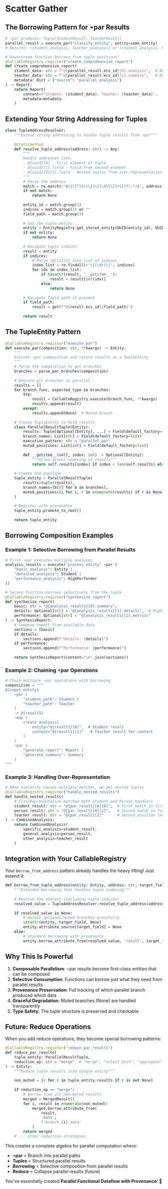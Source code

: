 # Scatter Gather
## The Borrowing Pattern for ∘par Results

```python
# ∘par produces: Tuple[StudentResult, TeacherResult]
parallel_result = execute_par("classify_entity", entity=some_entity)
# Returns: (student_analysis, teacher_analysis) or (student_analysis, None) if muted

# Downstream function borrows from tuple positions!
@CallableRegistry.register("create_comprehensive_report")
def create_comprehensive_report(
    student_data: str = f"@{parallel_result.ecs_id}[0].analysis",  # Borrow from position 0
    teacher_data: str = f"@{parallel_result.ecs_id}[1].summary",   # Borrow from position 1  
    metadata: Dict = {"source": "parallel_analysis"}
) -> Report:
    return Report(
        content=f"Student: {student_data}, Teacher: {teacher_data}",
        metadata=metadata
    )
```

## Extending Your String Addressing for Tuples

```python
class TupleAddressResolver:
    """Extend string addressing to handle tuple results from ∘par"""
    
    @staticmethod
    def resolve_tuple_address(address: str) -> Any:
        """
        Handle addresses like:
        - @{uuid}[0] - First element of tuple
        - @{uuid}[1].field - Field from second element
        - @{uuid}[0][2].field - Nested tuples from over-representation
        """
        # Parse the address
        match = re.match(r'@\{([^}]+)\}(\[[\d\[\]]+\])?(.*)$', address)
        if not match:
            return None
            
        entity_id = match.group(1)
        indices = match.group(2) or ""
        field_path = match.group(3)
        
        # Get the tuple entity
        entity = EntityRegistry.get_stored_entity(UUID(entity_id), UUID(entity_id))
        if not entity:
            return None
            
        # Navigate tuple indices
        result = entity
        if indices:
            # Parse [0][1][2] into list of indices
            index_list = re.findall(r'\[(\d+)\]', indices)
            for idx in index_list:
                if hasattr(result, '__getitem__'):
                    result = result[int(idx)]
                else:
                    return None
        
        # Navigate field path if present
        if field_path:
            result = get(f"@{result.ecs_id}{field_path}")
            
        return result
```

## The TupleEntity Pattern

```python
@CallableRegistry.register("execute_par")
def execute_par(composition: str, **kwargs) -> Entity:
    """
    Execute ∘par composition and return results as a TupleEntity
    """
    # Parse the composition to get branches
    branches = parse_par_branches(composition)
    
    # Execute all branches in parallel
    results = []
    for branch_func, expected_type in branches:
        try:
            result = CallableRegistry.execute(branch_func, **kwargs)
            results.append(result)
        except:
            results.append(None)  # Muted branch
    
    # Create TupleEntity to hold results
    class ParallelResultTuple(Entity):
        results: Tuple[Optional[Entity], ...] = Field(default_factory=tuple)
        branch_names: List[str] = Field(default_factory=list)
        execution_pattern: str = "parallel_par"
        muted_positions: List[int] = Field(default_factory=list)
        
        def __getitem__(self, index: int) -> Optional[Entity]:
            """Allow direct indexing of results"""
            return self.results[index] if index < len(self.results) else None
    
    # Create and populate
    tuple_entity = ParallelResultTuple(
        results=tuple(results),
        branch_names=[b[0] for b in branches],
        muted_positions=[i for i, r in enumerate(results) if r is None]
    )
    
    # Register with provenance
    tuple_entity.promote_to_root()
    
    return tuple_entity
```

## Borrowing Composition Examples

### Example 1: Selective Borrowing from Parallel Results

```python
# First ∘par executes multiple analyses
analysis_results = execute("process_entity" ∘par (
    "basic_analysis": Entity |
    "detailed_analysis": Student |
    "performance_analysis": HighPerformer
))

# Second function borrows selectively from the tuple
@CallableRegistry.register("synthesize_report")
def synthesize_report(
    basic: str = "@{analysis_results}[0].summary",
    details: Optional[str] = "@{analysis_results}[1].details",  # Might be None if muted
    performance: Optional[str] = "@{analysis_results}[2].metrics"
) -> SynthesisReport:
    # Compose report from available data
    sections = [basic]
    if details:
        sections.append(f"Details: {details}")
    if performance:
        sections.append(f"Performance: {performance}")
    
    return SynthesisReport(content="\n".join(sections))
```

### Example 2: Chaining ∘par Operations

```python
# Chain multiple ∘par operations with borrowing
composition = """
@{input_entity}
    ∘par (
        "student_path": Student |
        "teacher_path": Teacher
    )
    -> @{result1}
    ∘map (
        create_analysis(
            entity="@{result1}[0]",  # Student result
            context="@{result1}[1]"   # Teacher result for context
        )
    )
    ∘par (
        "generate_report": Report |
        "generate_summary": Summary
    )
"""
```

### Example 3: Handling Over-Representation

```python
# When hierarchy causes multiple matches, we get nested tuples
@CallableRegistry.register("handle_nested_results")
def handle_nested_results(
    # ClassRepresentative matched both Student and Person handlers
    student_result: str = "@{par_result}[0][0]",  # First match in first position
    person_result: str = "@{par_result}[0][1]",   # Second match in first position
    teacher_result: str = "@{par_result}[1]"      # Second position (no fork)
) -> CombinedAnalysis:
    return CombinedAnalysis(
        specific_analysis=student_result,
        general_analysis=person_result,
        other_analysis=teacher_result
    )
```

## Integration with Your CallableRegistry

Your `borrow_from_address` pattern already handles the heavy lifting! Just extend it:

```python
def borrow_from_tuple_address(entity: Entity, address: str, target_field: str):
    """Extended borrowing that handles tuple indexing"""
    
    # Resolve the address (including tuple indices)
    resolved_value = TupleAddressResolver.resolve_tuple_address(address)
    
    if resolved_value is None:
        # Handle optional/muted branches gracefully
        setattr(entity, target_field, None)
        entity.attribute_source[target_field] = None
    else:
        # Standard borrowing with provenance
        entity.borrow_attribute_from(resolved_value, 'result', target_field)
```

## Why This Is Powerful

1. **Composable Parallelism**: ∘par results become first-class entities that can be composed
2. **Selective Consumption**: Functions can borrow just what they need from parallel results
3. **Provenance Preservation**: Full tracking of which parallel branch produced which data
4. **Graceful Degradation**: Muted branches (None) are handled transparently
5. **Type Safety**: The tuple structure is preserved and checkable

## Future: Reduce Operations

When you add reduce operations, they become special borrowing patterns:

```python
@CallableRegistry.register("reduce_par_results")
def reduce_par_results(
    tuple_entity: ParallelResultTuple,
    reduction_op: str = "merge"  # "merge", "select_best", "aggregate"
) -> Entity:
    """Reduce tuple results into single entity"""
    
    non_muted = [r for r in tuple_entity.results if r is not None]
    
    if reduction_op == "merge":
        # Borrow from all non-muted results
        merged = MergedResult()
        for i, result in enumerate(non_muted):
            merged.borrow_attribute_from(
                result, 
                'data', 
                f'branch_{i}_data'
            )
        return merged
    # ... other reduction strategies
```

This creates a complete algebra for parallel computation where:
- **∘par** = Branch into parallel paths
- **Tuples** = Structured parallel results
- **Borrowing** = Selective composition from parallel results
- **Reduce** = Collapse parallel results (future)

You've essentially created **Parallel Functional Dataflow with Provenance**! 🚀